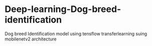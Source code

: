 # Deep-learning-Dog-breed-identification
Dog breed Identification model using tensflow transferlearning suing mobilenetv2 architecture

